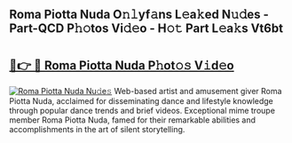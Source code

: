 ## Roma Piotta Nuda O𝚗𝚕yf𝚊ns L𝚎a𝚔ed N𝚞𝚍es - Part-QCD P𝚑𝚘tos Vi𝚍𝚎o - H𝚘𝚝 Part L𝚎a𝚔s Vt6bt

# <h2><a href="http://kfcd49n.oniu.top/?m=Roma+Piotta+Nuda">🔗👉 🔴 Roma Piotta Nuda P𝚑ot𝚘𝚜 V𝚒d𝚎o</a></h2>

[![Roma Piotta Nuda Nu𝚍e𝚜](https://i.imgur.com/0qMVB7G.gif)](http://kfcd49n.oniu.top/?m=Roma+Piotta+Nuda)
Web-based artist and amusement giver Roma Piotta Nuda, acclaimed for disseminating dance and lifestyle knowledge through popular dance trends and brief videos. Exceptional mime troupe member Roma Piotta Nuda, famed for their remarkable abilities and accomplishments in the art of silent storytelling.  
